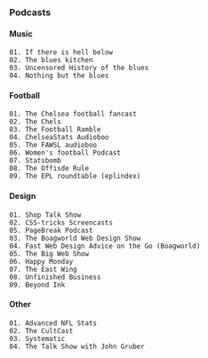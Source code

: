 ### Podcasts


#### Music

    01. If there is hell below
    02. The blues kitchen
    03. Uncensored History of the blues
    04. Nothing but the blues

#### Football

    01. The Chelsea football fancast
    02. The Chels
    03. The Football Ramble
    04. ChelseaStats Audioboo
    05. The FAWSL audioboo
    06. Women's football Podcast
    07. Statsbomb
    08. The Offisde Rule
    09. The EPL roundtable (eplindex)

#### Design

    01. Shop Talk Show
    02. CSS-tricks Screencasts
    05. PageBreak Podcast    
    03. The Boagworld Web Design Show
    04. Fast Web Design Advice on the Go (Boagworld)
    05. The Big Web Show   
    06. Happy Monday
    07. The East Wing  
    08. Unfinished Business
    09. Beyond Ink

#### Other

    01. Advanced NFL Stats
    02. The CultCast
    03. Systematic
    04. The Talk Show with John Gruber

    

